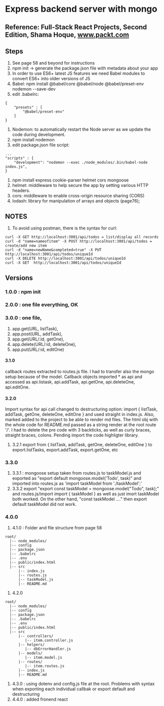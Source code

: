 # Express backend server with mongo

## Reference: Full-Stack React Projects, Second Edition, Shama Hoque, www.packt.com

## Steps

1. See page 58 and beyond for instructions
1. npm init -> generate the package.json file with metadata about your app
1. In order to use ES6+ latest JS features we need Babel modules to convert ES6+ into older versions of JS
1. Babel: npm install @babel/core @babel/node @babel/preset-env nodemon --save-dev
1. edit .babelrc:
```
{
    "presets" : [
        "@babel/preset-env"
    ]
}
```
1. Nodemon: to automatically restart the Node server as we update the code during development. 
1. npm install nodemon
1. edit package.json file script:
```
...
"scripts" : {
    "development": "nodemon --exec ./node_modules/.bin/babel-node index.js",
}
```
1. npm install express cookie-parser helmet cors mongoose
1. helmet: middleware to help secure the app by setting various HTTP headers.
1. cors: middleware to enable cross-origin resource sharing (CORS)
1. lodash: library for manipulation of arrays and objects (page76);

## NOTES
1. To avoid using postman, there is the syntax for curl:
```
curl -X GET http://localhost:3001/api/todos = list/display all records
curl -d "name=nameofitem" -X POST http://localhost:3001/api/todos = create/add new item
curl -d "name=newName&completed=true" -X PUT http://localhost:3001/api/todos/uniqueId
curl -X DELETE http://localhost:3001/api/todos/uniqueId
curl -X GET  http://localhost:3001/api/todos/uniqueId
```
## Versions

### 1.0.0 : npm init 
### 2.0.0 : one file everything, OK
### 3.0.0 : one file, 
1. app.get(URL, listTask), 
1. app.post(URL, addTask), 
1. app.get(URL/:id, getOne),
1. app.delete(URL/:id, deleteOne), 
1. app.put(URL/:id, editOne)
#### 3.1.0
callback routes extracted to routes.js file. I had to transfer also the mongo setup because of the model. Callback objects imported * as api and accessed as api.listask, api.addTask, api.getOne, api.deleteOne, api.editOne.
#### 3.2.0
Import syntax for api call changed to destructuring option: import { listTask, addTask, getOne, deleteOne, editOne } and used straight in index.js. Also, marked added to the project to be able to render md files. The html obj with the whole code for README.md passed as a string render at the root route '/'. I had to delete the pre code with 3 backticks, as well as curly braces, straight braces, colons. Pending import the code highligter library. 

1. 3.2.1 export from { listTask, addTask, getOne, deleteOne, editOne } to export.listTasks, export.addTask, export.getOne, etc

### 3.3.0
1. 3.3.1 : mongoose setup taken from routes.js to taskModel.js and exported as "export default mongoose.model('Todo', task)" and imported into routes.js as 'import  taskModel  from './taskModel';'
1. 3.3.2 export "export const taskModel = mongoose.model("Todo", task);" and routes.js/import import { taskModel } as well as just imort taskModel both worked. On the other hand, "const taskModel ...." then export default taskModel did not work. 

### 4.0.0
1. 4.1.0 : Folder and file structure from page 58
```
root/
  |-- node_modules/
  |-- config
  |-- package.json
  |-- .babelrc
  |-- .env
  |-- public/index.html
  |-- src
      |-- index.js
      |-- routes.js
      |-- taskModel.js
      |-- README.md
```
1. 4.2.0
```
root/
  |-- node_modules/
  |-- config
  |-- package.json
  |-- .babelrc
  |-- .env
  |-- public/index.html
  |-- src
      |-- controllers/
         |-- item.controller.js
      |-- helpers/
         |-- dbErrorHandler.js
      |-- models/
         |-- item.model.js
      |-- routes/  
         |-- item.routes.js
      |-- index.js
      |-- README.md
```
1. 4.3.0 : using dotenv and config.js file at the root. Problems with syntax when exporting each individual callbak or export default and destructuring
1. 4.4.0 : added fronend react